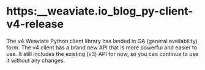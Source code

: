 # https:\_\_weaviate.io_blog_py-client-v4-release

The v4 Weaviate Python client library has landed in GA (general availability) form. The v4 client has a brand new API that is more powerful and easier to use. It still includes the existing (v3) API for now, so you can continue to use it without any changes.
